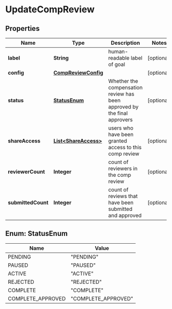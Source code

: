 

# UpdateCompReview


## Properties

| Name | Type | Description | Notes |
|------------ | ------------- | ------------- | -------------|
|**label** | **String** | human-readable label of goal |  [optional] |
|**config** | [**CompReviewConfig**](CompReviewConfig.md) |  |  [optional] |
|**status** | [**StatusEnum**](#StatusEnum) | Whether the compensation review has been approved by the final approvers |  [optional] |
|**shareAccess** | [**List&lt;ShareAccess&gt;**](ShareAccess.md) | users who have been granted access to this comp review |  [optional] |
|**reviewerCount** | **Integer** | count of reviewers in the comp review |  [optional] |
|**submittedCount** | **Integer** | count of reviews that have been submitted and approved |  [optional] |



## Enum: StatusEnum

| Name | Value |
|---- | -----|
| PENDING | &quot;PENDING&quot; |
| PAUSED | &quot;PAUSED&quot; |
| ACTIVE | &quot;ACTIVE&quot; |
| REJECTED | &quot;REJECTED&quot; |
| COMPLETE | &quot;COMPLETE&quot; |
| COMPLETE_APPROVED | &quot;COMPLETE_APPROVED&quot; |



